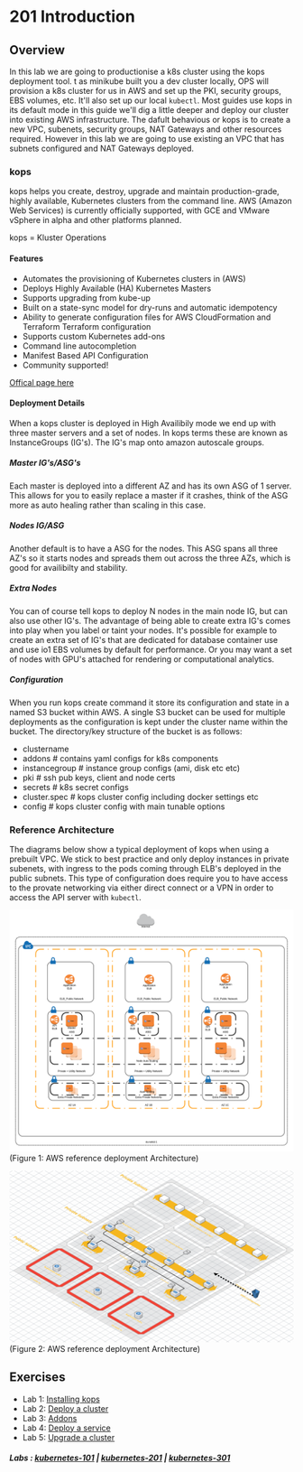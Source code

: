 # 201 Introduction

## Overview

In this lab we are going to productionise a k8s cluster using the kops deployment tool. t as minikube built you a dev cluster locally, OPS will provision a k8s cluster for us in AWS and set up the PKI, security groups, EBS volumes, etc. It'll also set up our local ```kubectl```. Most guides use kops in its default mode in this guide we'll dig a little deeper and deploy our cluster into existing AWS infrastructure. The dafult behavious or kops is to create a new VPC, subenets, security groups, NAT Gateways and other resources required. However in this lab we are going to use existing an VPC that has subnets configured and NAT Gateways deployed.

### kops

kops helps you create, destroy, upgrade and maintain production-grade, highly available, Kubernetes clusters from the command line. AWS (Amazon Web Services) is currently officially supported, with GCE and VMware vSphere in alpha and other platforms planned.

kops = Kluster Operations

#### Features

- Automates the provisioning of Kubernetes clusters in (AWS)
- Deploys Highly Available (HA) Kubernetes Masters
- Supports upgrading from kube-up
- Built on a state-sync model for dry-runs and automatic idempotency
- Ability to generate configuration files for AWS CloudFormation and Terraform Terraform configuration
- Supports custom Kubernetes add-ons
- Command line autocompletion
- Manifest Based API Configuration
- Community supported!

[Offical page here](https://github.com/kubernetes/kops)

#### Deployment Details

When a kops cluster is deployed in High Availibily mode we end up with three master servers and a set of nodes. In kops terms these are known as InstanceGroups (IG's). The IG's map onto amazon autoscale groups.

##### Master IG's/ASG's

Each master is deployed into a different AZ and has its own ASG of 1 server. This allows for you to easily replace a master if it crashes, think of the ASG more as auto healing rather than scaling in this case. 

##### Nodes IG/ASG

Another default is to have a ASG for the nodes. This ASG spans all three AZ's so it starts nodes and spreads them out across the three AZs, which is good for availibilty and stability.

##### Extra Nodes

You can of course tell kops to deploy N nodes in the main node IG, but can also use other IG's. The advantage of being able to create extra IG's comes into play when you label or taint your nodes. It's possible for example to create an extra set of IG's that are dedicated for database container use and use io1 EBS volumes by default for performance. Or you may want a set of nodes with GPU's attached for rendering or computational analytics.

##### Configuration

When you run kops create command it store its configuration and state in a named S3 bucket within AWS. A single S3 bucket can be used for multiple deployments as the configuration is kept under the cluster name within the bucket. The directory/key structure of the bucket is as follows:

- clustername
 - addons # contains yaml configs for k8s components
 - instancegroup # instance group configs (ami, disk etc etc)
 - pki # ssh pub keys, client and node certs
 - secrets # k8s secret configs
 - cluster.spec # kops cluster config including docker settings etc
 - config # kops cluster config with main tunable options

### Reference Architecture

The diagrams below show a typical deployment of kops when using a prebuilt VPC. We stick to best practice and only deploy instances in private subenets, with ingress to the pods coming through ELB's deployed in the public subnets. This type of configuration does require you to have access to the provate networking via either direct connect or a VPN in order to access the API server with ```kubectl```. 

![AWS kops](./img/aws-kops.png "Figure. 1")
(Figure 1: AWS reference deployment Architecture)

![AWS kops](./img/deployment.png "Figure. 2")
(Figure 2: AWS reference deployment Architecture)

## Exercises

- Lab 1: [Installing kops](/kubernetes-201/labs/00-install-kops.md)
- Lab 2: [Deploy a cluster](/kubernetes-201/labs/01-deploy-cluster.md)
- Lab 3: [Addons](/kubernetes-201/labs/02-addons.md)
- Lab 4: [Deploy a service](/kubernetes-201/labs/03-deploy-service.md)
- Lab 5: [Upgrade a cluster](/kubernetes-201/labs/04-upgrading.md)

##### Labs : [kubernetes-101](/kubernetes-101/) | [kubernetes-201](/kubernetes-201/) | [kubernetes-301](/kubernetes-301/)
